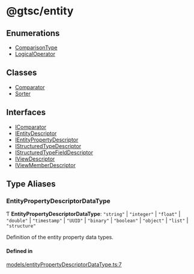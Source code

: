 # @gtsc/entity

## Enumerations

- [ComparisonType](enums/ComparisonType.md)
- [LogicalOperator](enums/LogicalOperator.md)

## Classes

- [Comparator](classes/Comparator.md)
- [Sorter](classes/Sorter.md)

## Interfaces

- [IComparator](interfaces/IComparator.md)
- [IEntityDescriptor](interfaces/IEntityDescriptor.md)
- [IEntityPropertyDescriptor](interfaces/IEntityPropertyDescriptor.md)
- [IStructuredTypeDescriptor](interfaces/IStructuredTypeDescriptor.md)
- [IStructuredTypeFieldDescriptor](interfaces/IStructuredTypeFieldDescriptor.md)
- [IViewDescriptor](interfaces/IViewDescriptor.md)
- [IViewMemberDescriptor](interfaces/IViewMemberDescriptor.md)

## Type Aliases

### EntityPropertyDescriptorDataType

Ƭ **EntityPropertyDescriptorDataType**: ``"string"`` \| ``"integer"`` \| ``"float"`` \| ``"double"`` \| ``"timestamp"`` \| ``"UUID"`` \| ``"binary"`` \| ``"boolean"`` \| ``"object"`` \| ``"list"`` \| ``"structure"``

Definition of the entity property data types.

#### Defined in

[models/entityPropertyDescriptorDataType.ts:7](https://github.com/gtscio/framework/blob/ed1186b/packages/entity/src/models/entityPropertyDescriptorDataType.ts#L7)
